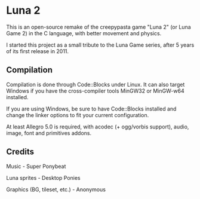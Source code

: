 # Luna 2
This is an open-source remake of the creepypasta game "Luna 2" (or Luna Game 2) in the C language, with better movement and physics.

I started this project as a small tribute to the Luna Game series, after 5 years of its first release in 2011.

## Compilation

Compilation is done through Code::Blocks under Linux. It can also target Windows if you have the cross-compiler tools MinGW32 or MinGW-w64 installed.

If you are using Windows, be sure to have Code::Blocks installed and change the linker options to fit your current configuration.

At least Allegro 5.0 is required, with acodec (+ ogg/vorbis support), audio, image, font and primitives addons.

## Credits

Music - Super Ponybeat

Luna sprites - Desktop Ponies

Graphics (BG, tileset, etc.) - Anonymous

